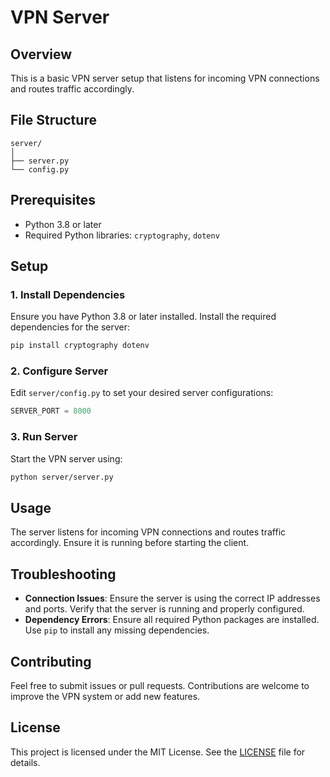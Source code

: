# VPN Server

## Overview

This is a basic VPN server setup that listens for incoming VPN connections and routes traffic accordingly.

## File Structure

```plaintext
server/
│
├── server.py
└── config.py
```

## Prerequisites

- Python 3.8 or later
- Required Python libraries: `cryptography`, `dotenv`

## Setup

### 1. Install Dependencies

Ensure you have Python 3.8 or later installed. Install the required dependencies for the server:

```bash
pip install cryptography dotenv
```

### 2. Configure Server

Edit `server/config.py` to set your desired server configurations:

```python
SERVER_PORT = 8000
```

### 3. Run Server

Start the VPN server using:

```bash
python server/server.py
```

## Usage

The server listens for incoming VPN connections and routes traffic accordingly. Ensure it is running before starting the client.

## Troubleshooting

- **Connection Issues**: Ensure the server is using the correct IP addresses and ports. Verify that the server is running and properly configured.
- **Dependency Errors**: Ensure all required Python packages are installed. Use `pip` to install any missing dependencies.

## Contributing

Feel free to submit issues or pull requests. Contributions are welcome to improve the VPN system or add new features.

## License

This project is licensed under the MIT License. See the [LICENSE](../LICENSE) file for details. 

